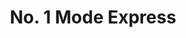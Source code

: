 ---
title: "No. 1 Mode Express"
url: /dessau-rosslau/no-1-mode-express-kavalierstrasse/
shop: Kleidung
---